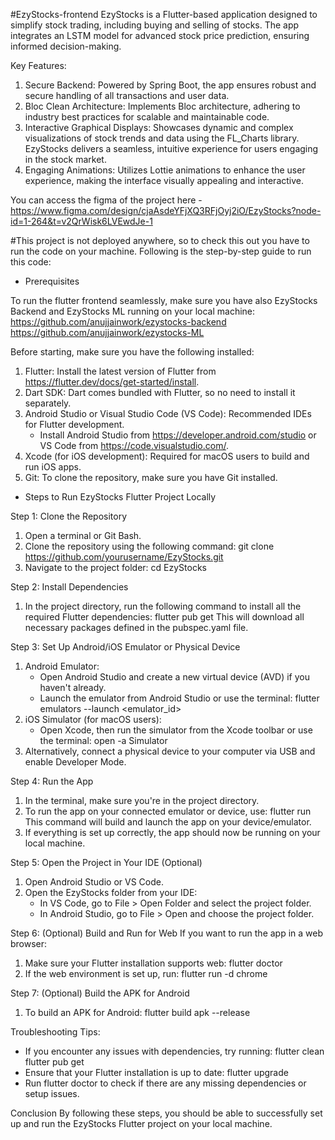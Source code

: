 #EzyStocks-frontend
EzyStocks is a Flutter-based application designed to simplify stock trading, including buying and selling of stocks. The app integrates an LSTM model for advanced stock price prediction, ensuring informed decision-making.

Key Features:

1. Secure Backend: Powered by Spring Boot, the app ensures robust and secure handling of all transactions and user data.
2. Bloc Clean Architecture: Implements Bloc architecture, adhering to industry best practices for scalable and maintainable code.
3. Interactive Graphical Displays: Showcases dynamic and complex visualizations of stock trends and data using the FL_Charts library.
EzyStocks delivers a seamless, intuitive experience for users engaging in the stock market.
4. Engaging Animations: Utilizes Lottie animations to enhance the user experience, making the interface visually appealing and interactive.


You can access the figma of the project here -
https://www.figma.com/design/cjaAsdeYFjXQ3RFjOyj2iO/EzyStocks?node-id=1-264&t=v2QrWisk6LVEwdJe-1

#This project is not deployed anywhere, so to check this out you have to run the code on your machine. Following is the step-by-step guide to run this code:

* Prerequisites

To run the flutter frontend seamlessly, make sure you have also EzyStocks Backend and EzyStocks ML running on your local machine:
https://github.com/anujjainwork/ezystocks-backend
https://github.com/anujjainwork/ezystocks-ML

Before starting, make sure you have the following installed:

1. Flutter: Install the latest version of Flutter from https://flutter.dev/docs/get-started/install.
2. Dart SDK: Dart comes bundled with Flutter, so no need to install it separately.
3. Android Studio or Visual Studio Code (VS Code): Recommended IDEs for Flutter development.
   - Install Android Studio from https://developer.android.com/studio or VS Code from https://code.visualstudio.com/.
4. Xcode (for iOS development): Required for macOS users to build and run iOS apps.
5. Git: To clone the repository, make sure you have Git installed.

* Steps to Run EzyStocks Flutter Project Locally

Step 1: Clone the Repository
1. Open a terminal or Git Bash.
2. Clone the repository using the following command:
   git clone https://github.com/yourusername/EzyStocks.git
3. Navigate to the project folder:
   cd EzyStocks

Step 2: Install Dependencies
1. In the project directory, run the following command to install all the required Flutter dependencies:
   flutter pub get
   This will download all necessary packages defined in the pubspec.yaml file.

Step 3: Set Up Android/iOS Emulator or Physical Device
1. Android Emulator:
   - Open Android Studio and create a new virtual device (AVD) if you haven't already.
   - Launch the emulator from Android Studio or use the terminal:
     flutter emulators --launch <emulator_id>
2. iOS Simulator (for macOS users):
   - Open Xcode, then run the simulator from the Xcode toolbar or use the terminal:
     open -a Simulator
3. Alternatively, connect a physical device to your computer via USB and enable Developer Mode.

Step 4: Run the App
1. In the terminal, make sure you're in the project directory.
2. To run the app on your connected emulator or device, use:
   flutter run
   This command will build and launch the app on your device/emulator.
3. If everything is set up correctly, the app should now be running on your local machine.

Step 5: Open the Project in Your IDE (Optional)
1. Open Android Studio or VS Code.
2. Open the EzyStocks folder from your IDE:
   - In VS Code, go to File > Open Folder and select the project folder.
   - In Android Studio, go to File > Open and choose the project folder.

Step 6: (Optional) Build and Run for Web
If you want to run the app in a web browser:
1. Make sure your Flutter installation supports web:
   flutter doctor
2. If the web environment is set up, run:
   flutter run -d chrome

Step 7: (Optional) Build the APK for Android
1. To build an APK for Android:
   flutter build apk --release

Troubleshooting Tips:
- If you encounter any issues with dependencies, try running:
  flutter clean
  flutter pub get
- Ensure that your Flutter installation is up to date:
  flutter upgrade
- Run flutter doctor to check if there are any missing dependencies or setup issues.

Conclusion
By following these steps, you should be able to successfully set up and run the EzyStocks Flutter project on your local machine.
